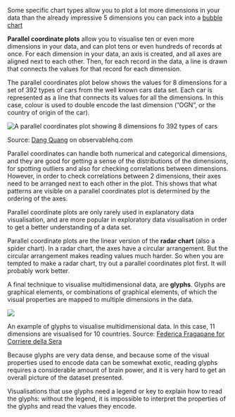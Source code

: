 Some specific chart types allow you to plot a lot more dimensions in your data than the already impressive 5 dimensions you can pack into a <span class='internal-link'>[bubble chart](data-dense-scatter-plots)

**Parallel coordinate plots** allow you to visualise ten or even more dimensions in your data, and can plot tens or even hundreds of records at once. For each dimension in your data, an axis is created, and all axes are aligned next to each other. Then, for each record in the data, a line is drawn that connects the values for that record for each dimension.

The parallel coordinates plot below shows the values for 8 dimensions for a set of 392 types of cars from the well known cars data set. Each car is represented as a line that connects its values for all the dimensions. In this case, colour is used to double encode the last dimension (”OGN”, or the country of origin of the car).

![A parallel coordinates plot showing 8 dimensions fo 392 types of cars](High%20data%20density%20visualisations%203afe7ec0f8c9410e84385e4de1bb7324/parallel-coordinates-cars.png)

Source: [Dang Quang](https://observablehq.com/@batshaw/exercise-3-parallel-coordinates#paracoords) on observablehq.com

Parallel coordinates can handle both numerical and categorical dimensions, and they are good for getting a sense of the distributions of the dimensions, for spotting outliers and also for checking correlations between dimensions. However, in order to check correlations between 2 dimensions, their axes need to be arranged next to each other in the plot. This shows that what patterns are visible on a parallel coordinates plot is determined by the ordering of the axes.

Parallel coordinate plots are only rarely used in explanatory data visualisation, and are more popular in exploratory data visualisation in order to get a better understanding of a data set.

Parallel coordinate plots are the linear version of the **radar chart** (also a spider chart). In a radar chart, the axes have a circular arrangement. But the circular arrangement makes reading values much harder. So when you are tempted to make a radar chart, try out a parallel coordinates plot first. It will probably work better.

A final technique to visualise multidimensional data, are **glyphs**. Glyphs are graphical elements, or combinations of graphical elements, of which the visual properties are mapped to multiple dimensions in the data.

![ ](High%20data%20density%20visualisations%203afe7ec0f8c9410e84385e4de1bb7324/glyphs-fragapane-social-progress-index.png)

An example of glyphs to visualise multidimensional data. In this case, 11 dimensions are visualised for 10 countries. Source: [Federica Fragapane for Corriere della Sera](https://www.behance.net/gallery/38834217/Social-Progress-Index-Freedom-and-Tolerance)

Because glyphs are very data dense, and because some of the visual properties used to encode data can be somewhat exotic, reading glyphs requires a considerable amount of brain power, and it is very hard to get an overall picture of the dataset presented.

Visualisations that use glyphs need a legend or key to explain how to read the glyphs: without the legend, it is impossible to interpret the properties of the glyphs and read the values they encode.